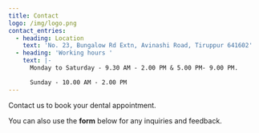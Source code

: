 ```yaml
---
title: Contact
logo: /img/logo.png
contact_entries:
  - heading: Location
    text: 'No. 23, Bungalow Rd Extn, Avinashi Road, Tiruppur 641602'
  - heading: 'Working hours '
    text: |-
      Monday to Saturday - 9.30 AM - 2.00 PM & 5.00 PM- 9.00 PM. 

      Sunday - 10.00 AM - 2.00 PM
---
```

Contact us to book your dental appointment.

You can also use the **form** below for any inquiries and feedback.